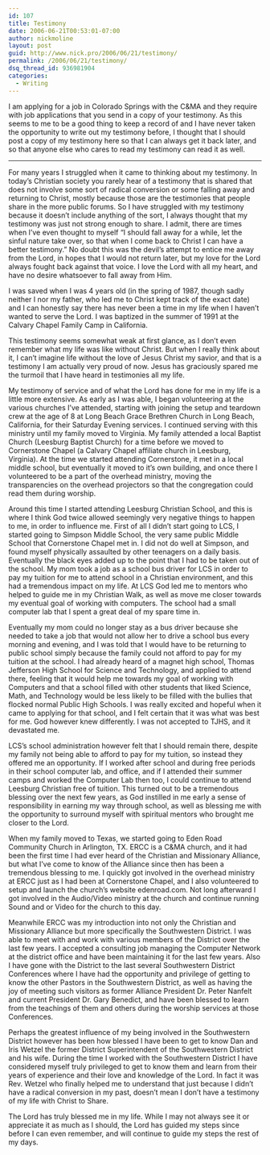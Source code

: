 ```yaml
---
id: 107
title: Testimony
date: 2006-06-21T00:53:01-07:00
author: nickmoline
layout: post
guid: http://www.nick.pro/2006/06/21/testimony/
permalink: /2006/06/21/testimony/
dsq_thread_id: 936981904
categories:
  - Writing
---
```

I am applying for a job in Colorado Springs with the C&MA and they require with job applications that you send in a copy of your testimony. As this seems to me to be a good thing to keep a record of and I have never taken the opportunity to write out my testimony before, I thought that I should post a copy of my testimony here so that I can always get it back later, and so that anyone else who cares to read my testimony can read it as well.

<!--more-->

***

For many years I struggled when it came to thinking about my testimony. In today&#8217;s Christian society you rarely hear of a testimony that is shared that does not involve some sort of radical conversion or some falling away and returning to Christ, mostly because those are the testimonies that people share in the more public forums. So I have struggled with my testimony because it doesn&#8217;t include anything of the sort, I always thought that my testimony was just not strong enough to share. I admit, there are times when I&#8217;ve even thought to myself &#8220;I should fall away for a while, let the sinful nature take over, so that when I come back to Christ I can have a better testimony.&#8221; No doubt this was the devil&#8217;s attempt to entice me away from the Lord, in hopes that I would not return later, but my love for the Lord always fought back against that voice. I love the Lord with all my heart, and have no desire whatsoever to fall away from Him.

I was saved when I was 4 years old (in the spring of 1987, though sadly neither I nor my father, who led me to Christ kept track of the exact date) and I can honestly say there has never been a time in my life when I haven&#8217;t wanted to serve the Lord. I was baptized in the summer of 1991 at the Calvary Chapel Family Camp in California.

This testimony seems somewhat weak at first glance, as I don&#8217;t even remember what my life was like without Christ. But when I really think about it, I can&#8217;t imagine life without the love of Jesus Christ my savior, and that is a testimony I am actually very proud of now. Jesus has graciously spared me the turmoil that I have heard in testimonies all my life.

My testimony of service and of what the Lord has done for me in my life is a little more extensive. As early as I was able, I began volunteering at the various churches I&#8217;ve attended, starting with joining the setup and teardown crew at the age of 8 at Long Beach Grace Brethren Church in Long Beach, California, for their Saturday Evening services. I continued serving with this ministry until my family moved to Virginia. My family attended a local Baptist Church (Leesburg Baptist Church) for a time before we moved to Cornerstone Chapel (a Calvary Chapel affiliate church in Leesburg, Virginia). At the time we started attending Cornerstone, it met in a local middle school, but eventually it moved to it&#8217;s own building, and once there I volunteered to be a part of the overhead ministry, moving the transparencies on the overhead projectors so that the congregation could read them during worship.

Around this time I started attending Leesburg Christian School, and this is where I think God twice allowed seemingly very negative things to happen to me, in order to influence me. First of all I didn&#8217;t start going to LCS, I started going to Simpson Middle School, the very same public Middle School that Cornerstone Chapel met in. I did not do well at Simpson, and found myself physically assaulted by other teenagers on a daily basis. Eventually the black eyes added up to the point that I had to be taken out of the school. My mom took a job as a school bus driver for LCS in order to pay my tuition for me to attend school in a Christian environment, and this had a tremendous impact on my life. At LCS God led me to mentors who helped to guide me in my Christian Walk, as well as move me closer towards my eventual goal of working with computers. The school had a small computer lab that I spent a great deal of my spare time in.

Eventually my mom could no longer stay as a bus driver because she needed to take a job that would not allow her to drive a school bus every morning and evening, and I was told that I would have to be returning to public school simply because the family could not afford to pay for my tuition at the school. I had already heard of a magnet high school, Thomas Jefferson High School for Science and Technology, and applied to attend there, feeling that it would help me towards my goal of working with Computers and that a school filled with other students that liked Science, Math, and Technology would be less likely to be filled with the bullies that flocked normal Public High Schools. I was really excited and hopeful when it came to applying for that school, and I felt certain that it was what was best for me. God however knew differently. I was not accepted to TJHS, and it devastated me.

LCS&#8217;s school administration however felt that I should remain there, despite my family not being able to afford to pay for my tuition, so instead they offered me an opportunity. If I worked after school and during free periods in their school computer lab, and office, and if I attended their summer camps and worked the Computer Lab then too, I could continue to attend Leesburg Christian free of tuition. This turned out to be a tremendous blessing over the next few years, as God instilled in me early a sense of responsibility in earning my way through school, as well as blessing me with the opportunity to surround myself with spiritual mentors who brought me closer to the Lord.

When my family moved to Texas, we started going to Eden Road Community Church in Arlington, TX. ERCC is a C&MA church, and it had been the first time I had ever heard of the Christian and Missionary Alliance, but what I&#8217;ve come to know of the Alliance since then has been a tremendous blessing to me. I quickly got involved in the overhead ministry at ERCC just as I had been at Cornerstone Chapel, and I also volunteered to setup and launch the church&#8217;s website edenroad.com. Not long afterward I got involved in the Audio/Video ministry at the church and continue running Sound and or Video for the church to this day.

Meanwhile ERCC was my introduction into not only the Christian and Missionary Alliance but more specifically the Southwestern District. I was able to meet with and work with various members of the District over the last few years. I accepted a consulting job managing the Computer Network at the district office and have been maintaining it for the last few years. Also I have gone with the District to the last several Southwestern District Conferences where I have had the opportunity and privilege of getting to know the other Pastors in the Southwestern District, as well as having the joy of meeting such visitors as former Alliance President Dr. Peter Nanfelt and current President Dr. Gary Benedict, and have been blessed to learn from the teachings of them and others during the worship services at those Conferences.

Perhaps the greatest influence of my being involved in the Southwestern District however has been how blessed I have been to get to know Dan and Iris Wetzel the former District Superintendent of the Southwestern District and his wife. During the time I worked with the Southwestern District I have considered myself truly privileged to get to know them and learn from their years of experience and their love and knowledge of the Lord. In fact it was Rev. Wetzel who finally helped me to understand that just because I didn&#8217;t have a radical conversion in my past, doesn&#8217;t mean I don&#8217;t have a testimony of my life with Christ to Share.

The Lord has truly blessed me in my life. While I may not always see it or appreciate it as much as I should, the Lord has guided my steps since before I can even remember, and will continue to guide my steps the rest of my days.